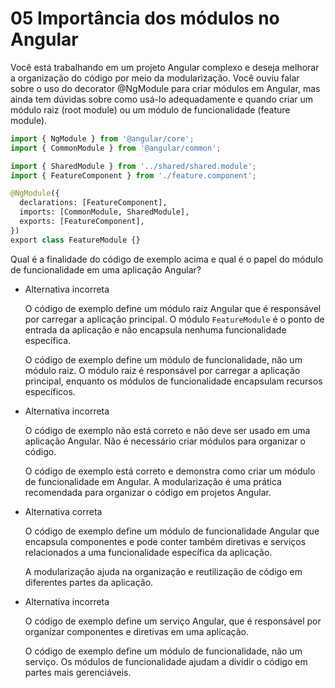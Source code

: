 # 05 Importância dos módulos no Angular

Você está trabalhando em um projeto Angular complexo e deseja melhorar a organização do código por meio da modularização. Você ouviu falar sobre o uso do decorator @NgModule para criar módulos em Angular, mas ainda tem dúvidas sobre como usá-lo adequadamente e quando criar um módulo raiz (root module) ou um módulo de funcionalidade (feature module).

```python
import { NgModule } from '@angular/core';
import { CommonModule } from '@angular/common';

import { SharedModule } from '../shared/shared.module';
import { FeatureComponent } from './feature.component';

@NgModule({
  declarations: [FeatureComponent],
  imports: [CommonModule, SharedModule],
  exports: [FeatureComponent],
})
export class FeatureModule {}
```

Qual é a finalidade do código de exemplo acima e qual é o papel do módulo de funcionalidade em uma aplicação Angular?

- Alternativa incorreta
    
    O código de exemplo define um módulo raiz Angular que é responsável por carregar a aplicação principal. O módulo `FeatureModule` é o ponto de entrada da aplicação e não encapsula nenhuma funcionalidade específica.
    
    O código de exemplo define um módulo de funcionalidade, não um módulo raiz. O módulo raiz é responsável por carregar a aplicação principal, enquanto os módulos de funcionalidade encapsulam recursos específicos.
    
- Alternativa incorreta
    
    O código de exemplo não está correto e não deve ser usado em uma aplicação Angular. Não é necessário criar módulos para organizar o código.
    
    O código de exemplo está correto e demonstra como criar um módulo de funcionalidade em Angular. A modularização é uma prática recomendada para organizar o código em projetos Angular.
    
- Alternativa correta
    
    O código de exemplo define um módulo de funcionalidade Angular que encapsula componentes e pode conter também diretivas e serviços relacionados a uma funcionalidade específica da aplicação.
    
    A modularização ajuda na organização e reutilização de código em diferentes partes da aplicação.
    
- Alternativa incorreta
    
    O código de exemplo define um serviço Angular, que é responsável por organizar componentes e diretivas em uma aplicação.
    
    O código de exemplo define um módulo de funcionalidade, não um serviço. Os módulos de funcionalidade ajudam a dividir o código em partes mais gerenciáveis.